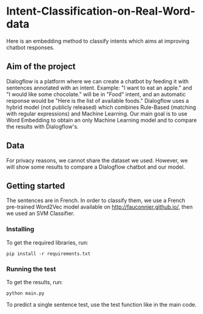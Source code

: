# Intent-Classification-on-Real-Word-data
Here is an embedding method to classify intents which aims at improving chatbot responses. 

## Aim of the project
Dialogflow is a platform where we can create a chatbot by feeding it with sentences annotated with an intent. 
Example: "I want to eat an apple." and "I would like some chocolate." will be in "Food" intent, and an automatic response would be "Here is the list of available foods." Dialogflow uses a hybrid model (not publicly released) which combines Rule-Based (matching with regular expressions) and Machine Learning. Our main goal is to use Word Embedding to obtain an only Machine Learning model and to compare the results with Dialogflow's. 

## Data
For privacy reasons, we cannot share the dataset we used. However, we will show some results to compare a Dialogflow chatbot and our model.

## Getting started
The sentences are in French. In order to classify them, we use a French pre-trained Word2Vec model available on http://fauconnier.github.io/, then we used an SVM Classifier. 

### Installing
To get the required libraries, run: 
```
pip install -r requirements.txt
```

### Running the test
To get the results, run: 
```
python main.py
```

To predict a single sentence test, use the test function like in the main code. 

